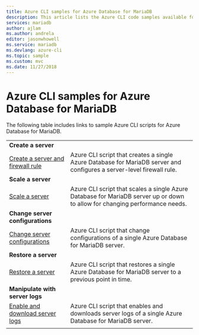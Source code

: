 ```yaml
---
title: Azure CLI samples for Azure Database for MariaDB
description: This article lists the Azure CLI code samples available for interacting with Azure Database for MariaDB.
services: mariadb
author: ajlam
ms.author: andrela
editor: jasonwhowell
ms.service: mariadb
ms.devlang: azure-cli
ms.topic: sample
ms.custom: mvc
ms.date: 11/27/2018
---
```

# Azure CLI samples for Azure Database for MariaDB 
The following table includes links to sample Azure CLI scripts for Azure Database for MariaDB.

| |  |
|---|---|
|**Create a server**||
| [Create a server and firewall rule](./scripts/sample-create-server-and-firewall-rule.md?toc=%2fcli%2fazure%2ftoc.json) | Azure CLI script that creates a single Azure Database for MariaDB server and configures a server-level firewall rule. |
|**Scale a server**||
| [Scale a server](./scripts/sample-scale-server.md?toc=%2fcli%2fazure%2ftoc.json) | Azure CLI script that scales a single Azure Database for MariaDB server up or down to allow for changing performance needs. |
|**Change server configurations**||
| [Change server configurations](./scripts/sample-change-server-configuration.md?toc=%2fcli%2fazure%2ftoc.json) | Azure CLI script that change configurations of a single Azure Database for MariaDB server. |
|**Restore a server**||
| [Restore a server](./scripts/sample-point-in-time-restore.md?toc=%2fcli%2fazure%2ftoc.json) | Azure CLI script that restores a single Azure Database for MariaDB server to a previous point in time. |
|**Manipulate with server logs**||
| [Enable and download server logs](./scripts/sample-server-logs.md?toc=%2fcli%2fazure%2ftoc.json) | Azure CLI script that enables and downloads server logs of a single Azure Database for MariaDB server. |
|||